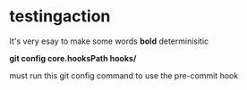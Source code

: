 # testingaction
It's very esay to make some words **bold** 
determinisitic

**git config core.hooksPath hooks/**  

must run this git config command to use the pre-commit hook
